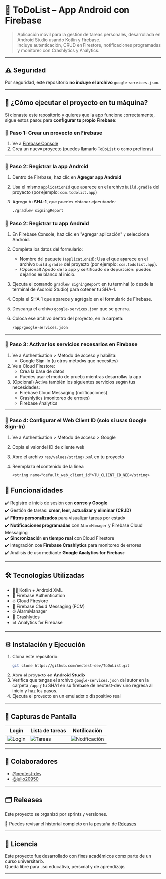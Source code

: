 # 📝 ToDoList – App Android con Firebase

> Aplicación móvil para la gestión de tareas personales, desarrollada en Android Studio usando Kotlin y Firebase.  
> Incluye autenticación, CRUD en Firestore, notificaciones programadas y monitoreo con Crashlytics y Analytics.

---

## ⚠️ Seguridad

Por seguridad, este repositorio **no incluye el archivo** `google-services.json`.

---

## 🚀 ¿Cómo ejecutar el proyecto en tu máquina?

Si clonaste este repositorio y quieres que la app funcione correctamente, sigue estos pasos para **configurar tu propio Firebase**:

### 🔧 Paso 1: Crear un proyecto en Firebase

1. Ve a [Firebase Console](https://console.firebase.google.com/)
2. Crea un nuevo proyecto (puedes llamarlo `ToDoList` o como prefieras)

---

### 📱 Paso 2: Registrar la app Android

1. Dentro de Firebase, haz clic en **Agregar app Android**
2. Usa el mismo `applicationId` que aparece en el archivo `build.gradle` del proyecto (por ejemplo: `com.todolist.app`)
3. Agrega tu **SHA-1**, que puedes obtener ejecutando:

   ```bash
   ./gradlew signingReport
### 🔹 Paso 2: Registrar tu app Android

1. En Firebase Console, haz clic en "Agregar aplicación" y selecciona Android.
2. Completa los datos del formulario:
   - Nombre del paquete (`applicationId`): Usa el que aparece en el archivo `build.gradle` del proyecto (por ejemplo: `com.todolist.app`).
   - (Opcional) Apodo de la app y certificado de depuración: puedes dejarlos en blanco al inicio.
3. Ejecuta el comando `gradlew signingReport` en tu terminal (o desde la terminal de Android Studio) para obtener tu SHA-1.
4. Copia el SHA-1 que aparece y agrégalo en el formulario de Firebase.
5. Descarga el archivo `google-services.json` que se genera.
6. Coloca ese archivo dentro del proyecto, en la carpeta:

   `/app/google-services.json`

---

### 🔹 Paso 3: Activar los servicios necesarios en Firebase

1. Ve a Authentication > Método de acceso y habilita:
   - Google Sign-In (u otros métodos que necesites)
2. Ve a Cloud Firestore:
   - Crea la base de datos
   - Puedes usar el modo de prueba mientras desarrollas la app
3. (Opcional) Activa también los siguientes servicios según tus necesidades:
   - Firebase Cloud Messaging (notificaciones)
   - Crashlytics (monitoreo de errores)
   - Firebase Analytics

---

### 🔹 Paso 4: Configurar el Web Client ID (solo si usas Google Sign-In)

1. Ve a Authentication > Método de acceso > Google
2. Copia el valor del ID de cliente web
3. Abre el archivo `res/values/strings.xml` en tu proyecto
4. Reemplaza el contenido de la línea:

   `<string name="default_web_client_id">TU_CLIENT_ID_WEB</string>`



## 🚀 Funcionalidades

✔️ Registro e inicio de sesión con **correo y Google**  
✔️ Gestión de tareas: **crear, leer, actualizar y eliminar (CRUD)**  
✔️ **Filtros personalizados** para visualizar tareas por estado  
✔️ **Notificaciones programadas** con `AlarmManager` y Firebase Cloud Messaging  
✔️ **Sincronización en tiempo real** con Cloud Firestore  
✔️ Integración con **Firebase Crashlytics** para monitoreo de errores  
✔️ Análisis de uso mediante **Google Analytics for Firebase**

---

## 🛠️ Tecnologías Utilizadas

- 🧑‍💻 Kotlin + Android XML
- 🔐 Firebase Authentication
- 🔥 Cloud Firestore
- 📲 Firebase Cloud Messaging (FCM)
- ⏰ AlarmManager
- 🧩 Crashlytics
- 📊 Analytics for Firebase

---

## ⚙️ Instalación y Ejecución

1. Clona este repositorio:
   ```bash
   git clone https://github.com/neotest-dev/ToDoList.git
2. Abre el proyecto en **Android Studio**
3. Verifica que tengas el archivo `google-services.json` del autor en la carpeta `/app` y tu SHA1 en su firebase de neotest-dev sino regresa al inicio y haz los pasos.
4. Ejecuta el proyecto en un emulador o dispositivo real

---

## 📸 Capturas de Pantalla


| Login                            | Lista de tareas                   | Notificación                             |
|----------------------------------|-----------------------------------|------------------------------------------|
| ![Login](screenshots/login.jpeg) | ![Tareas](screenshots/tasks.jpeg) | ![Notificación](screenshots/notify.jpeg) |

---

## 👥 Colaboradores

- [@neotest-dev](https://github.com/neotest-dev)
- [@julio20950](https://github.com/julio20950)

---

## 🗂️ Releases

Este proyecto se organizó por sprints y versiones.

📄 Puedes revisar el historial completo en la pestaña de [Releases](https://github.com/neotest-dev/ToDoList/releases)

---

## 📄 Licencia

Este proyecto fue desarrollado con fines académicos como parte de un curso universitario.  
Queda libre para uso educativo, personal y de aprendizaje.

---
